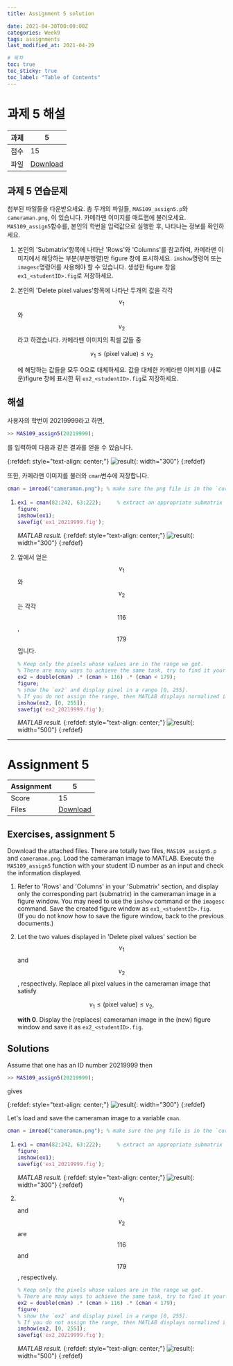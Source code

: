 ```yaml
---
title: Assignment 5 solution

date: 2021-04-30T00:00:00Z
categories: Week9
tags: assignments
last_modified_at: 2021-04-29

# 목차
toc: true  
toc_sticky: true
toc_label: "Table of Contents" 
---
```


# 과제 5 해설

과제 | 5
---|---
점수 | 15
파일 | [Download](<https://klms.kaist.ac.kr/mod/assign/view.php?id=531430>)

## 과제 5 연습문제
첨부된 파일들을 다운받으세요. 총 두개의 파일들, `MAS109_assign5.p`와 `cameraman.png`, 이 있습니다. 카메라맨 이미지를 매트랩에 불러오세요. `MAS109_assign5`함수를, 본인의 학번을 입력값으로 실행한 후, 나타나는 정보를 확인하세요. 

1. 본인의 'Submatrix'항목에 나타난 'Rows'와 'Columns'를  참고하여, 카메라맨 이미지에서 해당하는 부분(부분행렬)만 figure 창에 표시하세요. `imshow`명령어 또는 `imagesc`명령어를 사용해야 할 수 있습니다. 생성한 figure 창을 `ex1_<studentID>.fig`로 저장하세요.

2. 본인의 'Delete pixel values'항목에 나타난 두개의 값을 각각 $$v_1$$ 와 $$v_2$$라고 하겠습니다. 카메라맨 이미지의 픽셀 값들 중

    $$
    v_1 \le \text{(pixel value)} \le v_2
    $$
    
    에 해당하는 값들을 모두 0으로 대체하세요. 값을 대체한 카메라맨 이미지를 (새로운)figure 창에 표시한 뒤 `ex2_<studentID>.fig`로 저장하세요.


## 해설
사용자의 학번이 20219999라고 하면,

```matlab
>> MAS109_assign5(20219999);
```

를 입력하여 다음과 같은 결과를 얻을 수 있습니다.

{:refdef: style="text-align: center;"}
![result]({{site.baseurl}}/images/weeks/week6/range.png){: width="300"}
{:refdef}

또한, 카메라맨 이미지를 불러와 `cman`변수에 저장합니다.

```matlab
cman = imread("cameraman.png"); % make sure the png file is in the `current folder`.
```

1. 
    ```matlab
    ex1 = cman(82:242, 63:222);     % extract an appropriate submatrix `ex1`.
    figure;
    imshow(ex1);
    savefig('ex1_20219999.fig');
    ```
    *MATLAB result.*
    {:refdef: style="text-align: center;"}
    ![result]({{site.baseurl}}/images/weeks/week6/ex1.png){: width="300"}
    {:refdef}

2. 앞에서 얻은 $$v_1$$ 와 $$v_2$$ 는 각각 $$116$$, $$179$$ 입니다.

    ```matlab
    % Keep only the pixels whose values are in the range we got.
    % There are many ways to achieve the same task, try to find it yourself.
    ex2 = double(cman) .* (cman > 116) .* (cman < 179);
    figure;
    % show the `ex2` and display pixel in a range [0, 255].
    % If you do not assign the range, then MATLAB displays normalized image, automatically.
    imshow(ex2, [0, 255]);
    savefig('ex2_20219999.fig');
    ```
    *MATLAB result.*
    {:refdef: style="text-align: center;"}
    ![result]({{site.baseurl}}/images/weeks/week6/ex2.png){: width="500"}
    {:refdef}


---

# Assignment 5

Assignment | 5
---|---
Score | 15
Files | [Download](<https://klms.kaist.ac.kr/mod/assign/view.php?id=531430>)

## Exercises, assignment 5
Download the attached files. There are totally two files, `MAS109_assign5.p` and `cameraman.png`. Load the cameraman image to MATLAB. Execute the `MAS109_assign5` function with your student ID number as an input and check the information displayed.

1. Refer to 'Rows' and 'Columns' in your 'Submatrix' section, and display only the corresponding part (submatrix) in the cameraman image in a figure window. You may need to use the `imshow` command or the `imagesc` command. Save the created figure window as `ex1_<studentID>.fig`.\
(If you do not know how to save the figure window, back to the previous documents.)

2. Let the two values ​​displayed in 'Delete pixel values' section be $$v_1$$ and $$v_2$$, respectively. Replace all pixel values ​​in the cameraman image that satisfy 

    $$
    v_1 \le \text{(pixel value)} \le v_2,
    $$
    
    **with 0**. Display the (replaces) cameraman image in the (new) figure window and save it as `ex2_<studentID>.fig`.

## Solutions
Assume that one has an ID number 20219999 then 

```matlab
>> MAS109_assign5(20219999);
```

gives

{:refdef: style="text-align: center;"}
![result]({{site.baseurl}}/images/weeks/week6/range.png){: width="300"}
{:refdef}

Let's load and save the cameraman image to a variable `cman`.

```matlab
cman = imread("cameraman.png"); % make sure the png file is in the `current folder`.
```

1. 
    ```matlab
    ex1 = cman(82:242, 63:222);     % extract an appropriate submatrix `ex1`.
    figure;
    imshow(ex1);
    savefig('ex1_20219999.fig');
    ```
    *MATLAB result.*
    {:refdef: style="text-align: center;"}
    ![result]({{site.baseurl}}/images/weeks/week6/ex1.png){: width="300"}
    {:refdef}

2. $$v_1$$ and $$v_2$$ are $$116$$ and $$179$$, respectively.

    ```matlab
    % Keep only the pixels whose values are in the range we got.
    % There are many ways to achieve the same task, try to find it yourself.
    ex2 = double(cman) .* (cman > 116) .* (cman < 179);
    figure;
    % show the `ex2` and display pixel in a range [0, 255].
    % If you do not assign the range, then MATLAB displays normalized image, automatically.
    imshow(ex2, [0, 255]);
    savefig('ex2_20219999.fig');
    ```
    *MATLAB result.*
    {:refdef: style="text-align: center;"}
    ![result]({{site.baseurl}}/images/weeks/week6/ex2.png){: width="500"}
    {:refdef}
